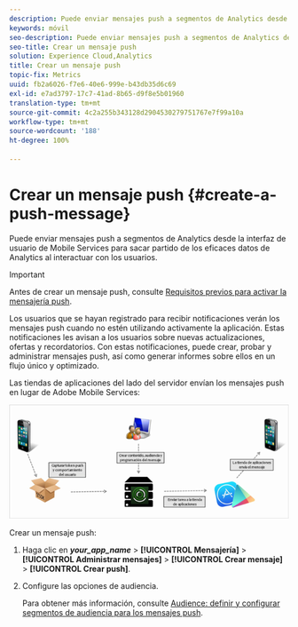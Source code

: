 ```yaml
---
description: Puede enviar mensajes push a segmentos de Analytics desde la interfaz de usuario de Mobile Services para sacar partido de los eficaces datos de Analytics al interactuar con los usuarios.
keywords: móvil
seo-description: Puede enviar mensajes push a segmentos de Analytics desde la interfaz de usuario de Mobile Services para sacar partido de los eficaces datos de Analytics al interactuar con los usuarios.
seo-title: Crear un mensaje push
solution: Experience Cloud,Analytics
title: Crear un mensaje push
topic-fix: Metrics
uuid: fb2a6026-f7e6-40e6-999e-b43db35d6c69
exl-id: e7ad3797-17c7-41ad-8b65-d9f8e5b01960
translation-type: tm+mt
source-git-commit: 4c2a255b343128d2904530279751767e7f99a10a
workflow-type: tm+mt
source-wordcount: '188'
ht-degree: 100%

---
```


# Crear un mensaje push {#create-a-push-message}

Puede enviar mensajes push a segmentos de Analytics desde la interfaz de usuario de Mobile Services para sacar partido de los eficaces datos de Analytics al interactuar con los usuarios.

>[!IMPORTANT]
>
>Antes de crear un mensaje push, consulte [Requisitos previos para activar la mensajería push](/help/using/c-manage-app-settings/c-mob-confg-app/configure-push-messaging/prerequisites-push-messaging.md).

Los usuarios que se hayan registrado para recibir notificaciones verán los mensajes push cuando no estén utilizando activamente la aplicación. Estas notificaciones les avisan a los usuarios sobre nuevas actualizaciones, ofertas y recordatorios. Con estas notificaciones, puede crear, probar y administrar mensajes push, así como generar informes sobre ellos en un flujo único y optimizado.

Las tiendas de aplicaciones del lado del servidor envían los mensajes push en lugar de Adobe Mobile Services:

![](assets/push_message_diagram.png)

Crear un mensaje push:

1. Haga clic en ***your_app_name*** > **[!UICONTROL Mensajería]** > **[!UICONTROL Administrar mensajes]** > **[!UICONTROL Crear mensaje]** > **[!UICONTROL Crear push]**.
1. Configure las opciones de audiencia.

   Para obtener más información, consulte [Audience: definir y configurar segmentos de audiencia para los mensajes push](/help/using/in-app-messaging/t-create-push-message/c-audience-push-message.md).

